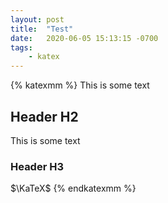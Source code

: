 ```yaml
---
layout: post
title:  "Test"
date:   2020-06-05 15:13:15 -0700
tags:
    - katex
---
```

{% katexmm %}
This is some text
## Header H2
This is some text
### Header H3
$\KaTeX$
{% endkatexmm %}